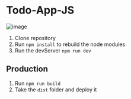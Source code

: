 # Todo-App-JS

![image](https://github.com/frangcalzada/Todo-App-JS/assets/40276177/34a08e7a-4c44-482c-bf41-a3fb4db08a26)


1. Clone repository
2. Run ```npm install``` to rebuild the node modules
3. Run the devServer ```npm run dev```

## Production
1. Run ```npm run build```
2. Take the ```dist``` folder and deploy it
